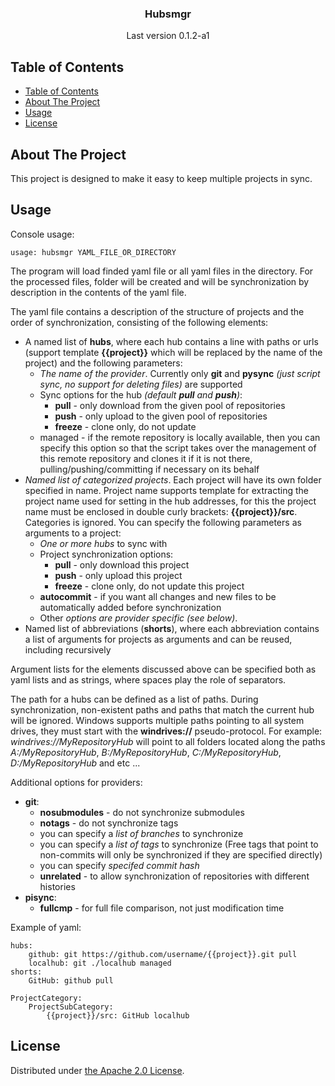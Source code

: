 <p align="center">
    <h3 align="center">Hubsmgr</h3>
    <p align="center">Last version 0.1.2-a1</p>
</p>


## Table of Contents

- [Table of Contents](#table-of-contents)
- [About The Project](#about-the-project)
- [Usage](#usage)
- [License](#license)


## About The Project

This project is designed to make it easy to keep multiple projects in sync.

## Usage

Console usage:

    usage: hubsmgr YAML_FILE_OR_DIRECTORY

The program will load finded yaml file or all yaml files in the directory. For the processed files, folder will be created and will be synchronization by description in the contents of the yaml file.

The yaml file contains a description of the structure of projects and the order of synchronization, consisting of the following elements:
 - A named list of **hubs**, where each hub contains a line with paths or urls (support template **{{project}}** which will be replaced by the name of the project) and the following parameters:
    - *The name of the provider*. Currently only **git** and **pysync** *(just script sync, no support for deleting files)* are supported
    - Sync options for the hub *(default **pull** and **push**)*:
        - **pull** - only download from the given pool of repositories
        - **push** - only upload to the given pool of repositories
        - **freeze** - clone only, do not update
    - managed - if the remote repository is locally available, then you can specify this option so that the script takes over the management of this remote repository and clones it if it is not there, pulling/pushing/committing if necessary on its behalf
 - *Named list of categorized projects*. Each project will have its own folder specified in name. Project name supports template for extracting the project name used for setting in the hub addresses, for this the project name must be enclosed in double curly brackets: **{{project}}/src**. Categories is ignored. You can specify the following parameters as arguments to a project:
    - *One or more hubs* to sync with
    - Project synchronization options:
        - **pull** - only download this project
        - **push** - only upload this project
        - **freeze** - clone only, do not update this project
    - **autocommit** - if you want all changes and new files to be automatically added before synchronization
    - Other *options are provider specific* *(see below)*.
 - Named list of abbreviations (**shorts**), where each abbreviation contains a list of arguments for projects as arguments and can be reused, including recursively

Argument lists for the elements discussed above can be specified both as yaml lists and as strings, where spaces play the role of separators.

The path for a hubs can be defined as a list of paths. During synchronization, non-existent paths and paths that match the current hub will be ignored. Windows supports multiple paths pointing to all system drives, they must start with the **windrives://** pseudo-protocol. For example: *windrives://MyRepositoryHub* will point to all folders located along the paths *A:/MyRepositoryHub*, *B:/MyRepositoryHub*, *C:/MyRepositoryHub*, *D:/MyRepositoryHub* and etc ...

Additional options for providers:
   - **git**:
      - **nosubmodules** - do not synchronize submodules
      - **notags** - do not synchronize tags
      - you can specify a *list of branches* to synchronize
      - you can specify a *list of tags* to synchronize (Free tags that point to non-commits will only be synchronized if they are specified directly)
      - you can specify *specifed commit hash*
      - **unrelated** - to allow synchronization of repositories with different histories
  - **pisync**:
     - **fullcmp** - for full file comparison, not just modification time

Example of yaml:

    hubs:
        github: git https://github.com/username/{{project}}.git pull
        localhub: git ./localhub managed
    shorts:
        GitHub: github pull

    ProjectCategory:
        ProjectSubCategory:
            {{project}}/src: GitHub localhub

## License

Distributed under [the Apache 2.0 License](./LICENSE).

